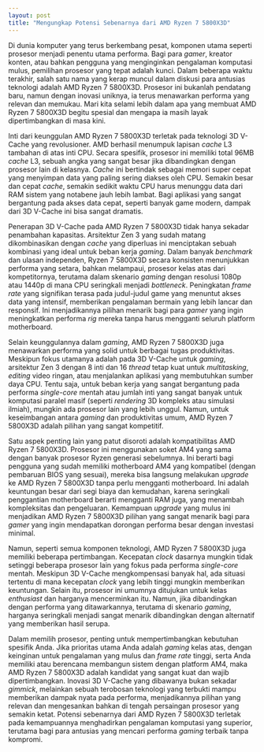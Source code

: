 ```yaml
---
layout: post
title: "Mengungkap Potensi Sebenarnya dari AMD Ryzen 7 5800X3D"
---
```


Di dunia komputer yang terus berkembang pesat, komponen utama seperti prosesor menjadi penentu utama performa. Bagi para *gamer*, kreator konten, atau bahkan pengguna yang menginginkan pengalaman komputasi mulus, pemilihan prosesor yang tepat adalah kunci. Dalam beberapa waktu terakhir, salah satu nama yang kerap muncul dalam diskusi para antusias teknologi adalah AMD Ryzen 7 5800X3D. Prosesor ini bukanlah pendatang baru, namun dengan inovasi uniknya, ia terus menawarkan performa yang relevan dan memukau. Mari kita selami lebih dalam apa yang membuat AMD Ryzen 7 5800X3D begitu spesial dan mengapa ia masih layak dipertimbangkan di masa kini.

Inti dari keunggulan AMD Ryzen 7 5800X3D terletak pada teknologi 3D V-Cache yang revolusioner. AMD berhasil menumpuk lapisan *cache* L3 tambahan di atas inti CPU. Secara spesifik, prosesor ini memiliki total 96MB *cache* L3, sebuah angka yang sangat besar jika dibandingkan dengan prosesor lain di kelasnya. *Cache* ini bertindak sebagai memori super cepat yang menyimpan data yang paling sering diakses oleh CPU. Semakin besar dan cepat *cache*, semakin sedikit waktu CPU harus menunggu data dari RAM sistem yang notabene jauh lebih lambat. Bagi aplikasi yang sangat bergantung pada akses data cepat, seperti banyak game modern, dampak dari 3D V-Cache ini bisa sangat dramatis.

Penerapan 3D V-Cache pada AMD Ryzen 7 5800X3D tidak hanya sekadar penambahan kapasitas. Arsitektur Zen 3 yang sudah matang dikombinasikan dengan *cache* yang diperluas ini menciptakan sebuah kombinasi yang ideal untuk beban kerja *gaming*. Dalam banyak *benchmark* dan ulasan independen, Ryzen 7 5800X3D secara konsisten menunjukkan performa yang setara, bahkan melampaui, prosesor kelas atas dari kompetitornya, terutama dalam skenario *gaming* dengan resolusi 1080p atau 1440p di mana CPU seringkali menjadi *bottleneck*. Peningkatan *frame rate* yang signifikan terasa pada judul-judul game yang menuntut akses data yang intensif, memberikan pengalaman bermain yang lebih lancar dan responsif. Ini menjadikannya pilihan menarik bagi para *gamer* yang ingin meningkatkan performa *rig* mereka tanpa harus mengganti seluruh platform motherboard.

Selain keunggulannya dalam *gaming*, AMD Ryzen 7 5800X3D juga menawarkan performa yang solid untuk berbagai tugas produktivitas. Meskipun fokus utamanya adalah pada 3D V-Cache untuk *gaming*, arsitektur Zen 3 dengan 8 inti dan 16 *thread* tetap kuat untuk *multitasking*, *editing* video ringan, atau menjalankan aplikasi yang membutuhkan sumber daya CPU. Tentu saja, untuk beban kerja yang sangat bergantung pada performa *single-core* mentah atau jumlah inti yang sangat banyak untuk komputasi paralel masif (seperti *rendering* 3D kompleks atau simulasi ilmiah), mungkin ada prosesor lain yang lebih unggul. Namun, untuk keseimbangan antara *gaming* dan produktivitas umum, AMD Ryzen 7 5800X3D adalah pilihan yang sangat kompetitif.

Satu aspek penting lain yang patut disoroti adalah kompatibilitas AMD Ryzen 7 5800X3D. Prosesor ini menggunakan soket AM4 yang sama dengan banyak prosesor Ryzen generasi sebelumnya. Ini berarti bagi pengguna yang sudah memiliki motherboard AM4 yang kompatibel (dengan pembaruan BIOS yang sesuai), mereka bisa langsung melakukan *upgrade* ke AMD Ryzen 7 5800X3D tanpa perlu mengganti motherboard. Ini adalah keuntungan besar dari segi biaya dan kemudahan, karena seringkali penggantian motherboard berarti mengganti RAM juga, yang menambah kompleksitas dan pengeluaran. Kemampuan *upgrade* yang mulus ini menjadikan AMD Ryzen 7 5800X3D pilihan yang sangat menarik bagi para *gamer* yang ingin mendapatkan dorongan performa besar dengan investasi minimal.

Namun, seperti semua komponen teknologi, AMD Ryzen 7 5800X3D juga memiliki beberapa pertimbangan. Kecepatan *clock* dasarnya mungkin tidak setinggi beberapa prosesor lain yang fokus pada performa *single-core* mentah. Meskipun 3D V-Cache mengkompensasi banyak hal, ada situasi tertentu di mana kecepatan *clock* yang lebih tinggi mungkin memberikan keuntungan. Selain itu, prosesor ini umumnya ditujukan untuk kelas *enthusiast* dan harganya mencerminkan itu. Namun, jika dibandingkan dengan performa yang ditawarkannya, terutama di skenario *gaming*, harganya seringkali menjadi sangat menarik dibandingkan dengan alternatif yang memberikan hasil serupa.

Dalam memilih prosesor, penting untuk mempertimbangkan kebutuhan spesifik Anda. Jika prioritas utama Anda adalah *gaming* kelas atas, dengan keinginan untuk pengalaman yang mulus dan *frame rate* tinggi, serta Anda memiliki atau berencana membangun sistem dengan platform AM4, maka AMD Ryzen 7 5800X3D adalah kandidat yang sangat kuat dan wajib dipertimbangkan. Inovasi 3D V-Cache yang dibawanya bukan sekadar *gimmick*, melainkan sebuah terobosan teknologi yang terbukti mampu memberikan dampak nyata pada performa, menjadikannya pilihan yang relevan dan mengesankan bahkan di tengah persaingan prosesor yang semakin ketat. Potensi sebenarnya dari AMD Ryzen 7 5800X3D terletak pada kemampuannya menghadirkan pengalaman komputasi yang superior, terutama bagi para antusias yang mencari performa *gaming* terbaik tanpa kompromi.
